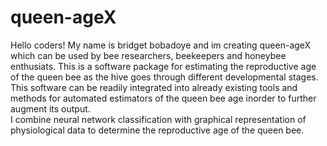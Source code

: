 # queen-ageX
Hello coders!
My name is bridget bobadoye and im creating queen-ageX which can be used by bee researchers, beekeepers and honeybee enthusiats. This is a software package for estimating the reproductive age of the queen bee as the hive goes through different developmental stages. This software can be readily integrated into already existing tools and methods for automated estimators of the queen bee age inorder to further augment its output.  
I combine neural network classification with graphical representation of physiological data to determine the reproductive age of the queen bee.
